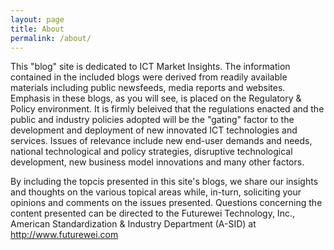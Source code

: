 ```yaml
---
layout: page
title: About
permalink: /about/
---
```



This "blog" site is dedicated to ICT Market Insights. The information contained in the included blogs were derived from readily available materials including public newsfeeds, media reports and websites.
Emphasis in these blogs, as you will see, is placed on the Regulatory & Policy environment. It is firmly beleived that the regulations enacted and the public and industry policies adopted will be the "gating" factor to the development and deployment of new innovated ICT technologies and services. Issues of relevance include new end-user demands and needs, national technological and policy strategies, disruptive technological development, new business model innovations and many other factors.

By including the topcis presented in this site's blogs, we share our insights and thoughts on the various topical areas while, in-turn, soliciting your opinions and comments on the issues presented.
Questions concerning the content presented can be directed to the Futurewei Technology, Inc., American Standardization & Industry Department (A-SID) at http://www.futurewei.com

